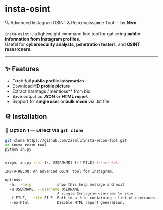 # insta-osint
🔍 Advanced Instagram OSINT & Reconnaissance Tool — by **Néro**

`insta-osint` is a lightweight command-line tool for gathering **public information from Instagram profiles**.  
Useful for **cybersecurity analysts**, **penetration testers**, and **OSINT researchers**.

---

## ✨ Features
- Fetch full **public profile information**
- Download **HD profile picture**
- Extract hashtags / mentions** from bio
- Save output as **JSON** or **HTML report**
- Support for **single user** or **bulk mode** via .txt file

## ⚙️ Installation

### 🔹 Option 1 — Direct via `git clone`
```bash
git clone https://github.com/zazall/insta-recon-tool.git
cd insta-recon-tool
python in.py


usage: in.py [-h] [-u USERNAME] [-f FILE] [--no-html]

INSTA-RECON: An advanced OSINT tool for Instagram.

options:
  -h, --help            show this help message and exit
  -u USERNAME, --username USERNAME
                        A single Instagram username to scan.
  -f FILE, --file FILE  Path to a file containing a list of usernames to scan (one per line).
  --no-html             Disable HTML report generation.
